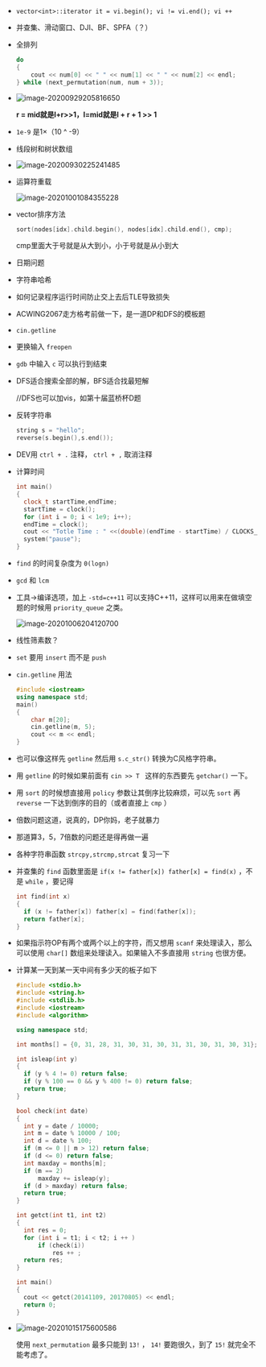 + `vector<int>::iterator it = vi.begin(); vi != vi.end(); vi ++ `

+ 并查集、滑动窗口、DJI、BF、SPFA（？）

+ 全排列 

  ```cpp
  do
  {
      cout << num[0] << " " << num[1] << " " << num[2] << endl;
  } while (next_permutation(num, num + 3));
  ```

+ ![image-20200929205816650](https://cdn.jsdelivr.net/gh/smallzhong/picgo-pic-bed@master/image-20200929205816650.png)

  **r = mid就是l+r>>1，l=mid就是l + r + 1 >> 1**

+ `1e-9` 是1×（10 ^ -9）

+ 线段树和树状数组

+ ![image-20200930225241485](https://cdn.jsdelivr.net/gh/smallzhong/picgo-pic-bed@master/image-20200930225241485.png)

+ 运算符重载

  ![image-20201001084355228](https://cdn.jsdelivr.net/gh/smallzhong/picgo-pic-bed@master/image-20201001084355228.png)
  
+ vector排序方法

  ```cpp
  sort(nodes[idx].child.begin(), nodes[idx].child.end(), cmp);
  ```

  cmp里面大于号就是从大到小，小于号就是从小到大
  
+ 日期问题

+ 字符串哈希

+ 如何记录程序运行时间防止交上去后TLE导致损失

+ ACWING2067走方格考前做一下，是一道DP和DFS的模板题

+ `cin.getline`

+ 更换输入 `freopen`

+ `gdb` 中输入 `c` 可以执行到结束

+ DFS适合搜索全部的解，BFS适合找最短解

  //DFS也可以加vis，如第十届蓝桥杯D题
  
+ 反转字符串

  ```cpp
  string s = "hello";
  reverse(s.begin(),s.end());  
  ```

+ DEV用 `ctrl + .` 注释， `ctrl + ,` 取消注释

+ 计算时间

  ```cpp
  int main()
  {
  	clock_t startTime,endTime;
  	startTime = clock();
  	for (int i = 0; i < 1e9; i++);
  	endTime = clock();
  	cout << "Totle Time : " <<(double)(endTime - startTime) / CLOCKS_PER_SEC << "s" << endl;
  	system("pause");
  }
  ```

+ `find` 的时间复杂度为 `0(logn)`

+ `gcd` 和 `lcm`

+ 工具->编译选项，加上 `-std=c++11` 可以支持C++11，这样可以用来在做填空题的时候用 `priority_queue` 之类。

  ![image-20201006204120700](https://cdn.jsdelivr.net/gh/smallzhong/picgo-pic-bed@master/image-20201006204120700.png)

+ 线性筛素数？

+ `set` 要用 `insert` 而不是 `push`

+ `cin.getline` 用法

  ```cpp
  #include <iostream>
  using namespace std;
  main()
  {
      char m[20];
      cin.getline(m, 5);
      cout << m << endl;
  }
  ```

+ 也可以像这样先 `getline` 然后用 `s.c_str()` 转换为C风格字符串。

+ 用 `getline` 的时候如果前面有 `cin >> T ` 这样的东西要先 `getchar()` 一下。

+ 用 `sort` 的时候想直接用 `policy` 参数让其倒序比较麻烦，可以先 `sort` 再 `reverse` 一下达到倒序的目的（或者直接上 `cmp` ）

+ 倍数问题这道，说真的，DP你妈，老子就暴力

+ 那道算3，5，7倍数的问题还是得再做一遍

+ 各种字符串函数 `strcpy,strcmp,strcat` 复习一下

+ 并查集的 `find` 函数里面是 `if(x != father[x]) father[x] = find(x)` ，不是 `while` ，要记得

  ```cpp
  int find(int x)
  {
  	if (x != father[x]) father[x] = find(father[x]);
  	return father[x];
  }
  ```

+ 如果指示符OP有两个或两个以上的字符，而又想用 `scanf` 来处理读入，那么可以使用 `char[]` 数组来处理读入。如果输入不多直接用 `string` 也很方便。

+ 计算某一天到某一天中间有多少天的板子如下

  ```cpp
  #include <stdio.h>
  #include <string.h>
  #include <stdlib.h>
  #include <iostream>
  #include <algorithm>
  
  using namespace std;
  
  int months[] = {0, 31, 28, 31, 30, 31, 30, 31, 31, 30, 31, 30, 31};
  
  int isleap(int y)
  {
  	if (y % 4 != 0) return false;
  	if (y % 100 == 0 && y % 400 != 0) return false;
  	return true;
  }
  
  bool check(int date)
  {
  	int y = date / 10000;
  	int m = date % 10000 / 100;
  	int d = date % 100;
  	if (m <= 0 || m > 12) return false;
  	if (d <= 0) return false;
  	int maxday = months[m];
  	if (m == 2)
  		maxday += isleap(y);
  	if (d > maxday) return false;
  	return true;
  }
  
  int getct(int t1, int t2)
  {
  	int res = 0;
  	for (int i = t1; i < t2; i ++ )
  		if (check(i))
  			res ++ ;
  	return res;
  }
  
  int main()
  {
  	cout << getct(20141109, 20170805) << endl;
  	return 0; 
  }
  ```

+ ![image-20201015175600586](https://cdn.jsdelivr.net/gh/smallzhong/picgo-pic-bed/image-20201015175600586.png)

  使用 `next_permutation` 最多只能到 `13!` ， `14!` 要跑很久，到了 `15!` 就完全不能考虑了。
